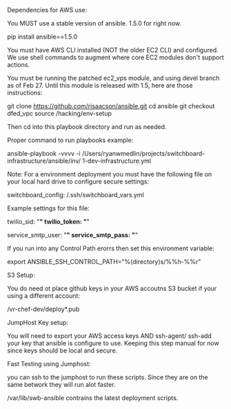 Dependencies for AWS use:

You MUST use a stable version of ansible. 1.5.0 for right now.

pip install ansible==1.5.0

You must have AWS CLI installed (NOT the older EC2 CLI) and configured.  We use shell commands to augment where core EC2 modules don't support actions.

You must be running the patched ec2_vps module, and using devel branch as of Feb 27.  Until this module is released with 1.5, here are those instructions:

git clone https://github.com/risaacson/ansible.git
cd ansible
git checkout dfed_vpc
source /hacking/env-setup

Then cd into this playbook directory and run as needed.

Proper command to run playbooks example:

ansible-playbook -vvvv -i /Users/ryanwmedlin/projects/switchboard-infrastructure/ansible/inv/ 1-dev-infrastructure.yml


Note: For a environment deployment you must have the following file  on your local hard drive to configure secure settings:

switchboard_config: /.ssh/switchboard_vars.yml

Example settings for this file:

 twilio_sid: "****"
 twilio_token: "****"


 service_smtp_user: "********************************"
 service_smtp_pass: "********************************"



 If you run into any Control Path erorrs then set this environment variable:

 export  ANSIBLE_SSH_CONTROL_PATH="%(directory)s/%%h-%%r"





 S3 Setup:

 You do need ot place github keys in your AWS accoutns S3 bucket if your using a different account:

 /vr-chef-dev/deploy*.pub


 JumpHost Key setup:

 You will need to export your 
 AWS access keys AND ssh-agent/ ssh-add your key that ansible is configure to use.  Keeping this step manual for now since keys should be local and secure.

  Fast Testing using Jumphost:

 you can ssh to the jumphost to run these scripts. Since they are on the same betwork they will run alot faster.

 /var/lib/swb-ansible contrains the latest deployment scripts.




